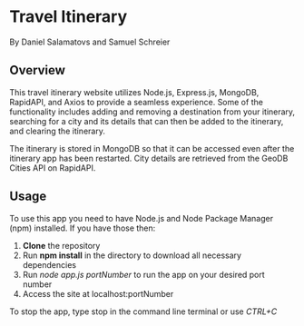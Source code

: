 # Travel Itinerary
By Daniel Salamatovs and Samuel Schreier

## Overview

This travel itinerary website utilizes Node.js, Express.js, MongoDB, RapidAPI, and Axios to provide a seamless experience. Some of the functionality includes adding and removing a destination from your itinerary, searching for a city and its details that can then be added to the itinerary, and clearing the itinerary. 

The itinerary is stored in MongoDB so that it can be accessed even after the itinerary app has been restarted. City details are retrieved from the GeoDB Cities API on RapidAPI.

## Usage

To use this app you need to have Node.js and Node Package Manager (npm) installed. If you have those then:

1. **Clone** the repository
2. Run **npm install** in the directory to download all necessary dependencies
3. Run *node app.js portNumber* to run the app on your desired port number
4. Access the site at localhost:portNumber

To stop the app, type stop in the command line terminal or use *CTRL+C*

